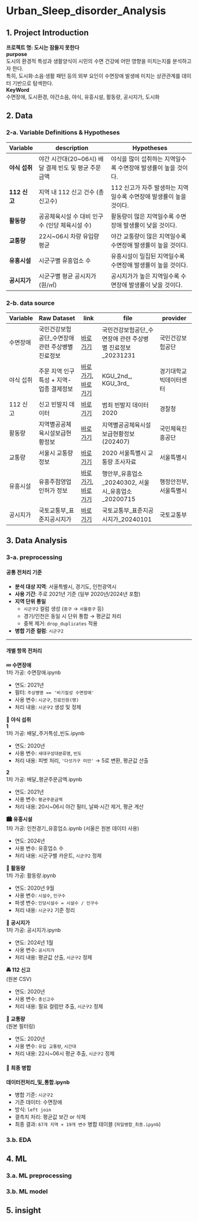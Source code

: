 # Urban_Sleep_disorder_Analysis

## 1. Project Introduction
**프로젝트 명: 도시는 잠들지 못한다**  
**purpose**  
도시의 환경적 특성과 생활양식이 시민의 수면 건강에 어떤 영향을 미치는지를 분석하고자 한다.  
특히, 도시화·소음·생활 패턴 등의 외부 요인이 수면장애 발생에 미치는 상관관계를 데이터 기반으로 탐색한다.  
**KeyWord**  
수면장애, 도시환경, 야간소음, 야식, 유흥시설, 활동량, 공시지가, 도시화


## 2. Data

### 2-a. Variable Definitions & Hypotheses
| Variable        | description                           | Hypotheses                         |
| ---------- | ----------------------------------- | --------------------------------------- |
| **야식 섭취**  | 야간 시간대(20\~06시) 배달 결제 빈도 및 평균 주문 금액 | 야식을 많이 섭취하는 지역일수록 수면장애 발생률이 높을 것이다.     |
| **112 신고** | 지역 내 112 신고 건수 (총신고수)               | 112 신고가 자주 발생하는 지역일수록 수면장애 발생률이 높을 것이다. |
| **활동량**    | 공공체육시설 수 대비 인구수 (인당 체육시설 수)         | 활동량이 많은 지역일수록 수면장애 발생률이 낮을 것이다.         |
| **교통량**    | 22시\~06시 차량 유입량 평균                  | 야간 교통량이 많은 지역일수록 수면장애 발생률이 높을 것이다.      |
| **유흥시설**   | 시군구별 유흥업소 수                         | 유흥시설이 밀집된 지역일수록 수면장애 발생률이 높을 것이다.       |
| **공시지가**   | 시군구별 평균 공시지가 (원/㎡)                  | 공시지가가 높은 지역일수록 수면장애 발생률이 낮을 것이다.        |

### 2-b. data source
| Variable  | Raw Dataset   | link |  file | provider  |
| ------ | ----------- | ------------ | --------------- | ------------ |
| 수면장애| 국민건강보험공단\_수면장애 관련 주상병별 진료정보 | [바로가기](https://www.data.go.kr/data/15124322/fileData.do)  | 국민건강보험공단\_수면장애 관련 주상병별 진료정보\_20231231    | 국민건강보험공단  |
| 야식 섭취| 주문 지역 인구 특성 + 지역-업종 결제정보 | [바로가기](https://bdp.kt.co.kr/invoke/SOKBP2603/?goodsCode=KGUPOPLTNINFO), [바로가기](https://bdp.kt.co.kr/invoke/SOKBP2603/?goodsCode=KGUDSTNORDER) | KGU\_2nd\_, KGU\_3rd\_    | 경기대학교 빅데이터센터 |
| 112 신고 | 신고 빈발지 데이터  | [바로가기](https://www.bigdata-policing.kr/product/view?product_id=PRDT_500)   | 범죄 빈발지 데이터 2020  | 경찰청  |
| 활동량 | 지역별공공체육시설보급현황정보  | [바로가기](https://www.bigdata-culture.kr/bigdata/user/data_market/detail.do?id=67f6b0e0-2594-11eb-af9a-4b03f0a582d6)  | 지역별공공체육시설보급현황정보(202407)   | 국민체육진흥공단  |
| 교통량 | 서울시 교통량 정보   | [바로가기](http://data.seoul.go.kr/dataList/OA-15064/F/1/datasetView.do)   | 2020 서울특별시 교통량 조사자료 | 서울특별시  |
| 유흥시설 | 유흥주점영업 인허가 정보 | [바로가기](https://www.data.go.kr/data/15045018/fileData.do), [바로가기](http://data.seoul.go.kr/dataList/OA-16090/S/1/datasetView.do)   | 행안부\_유흥업소\_20240302, 서울시\_유흥업소\_20200715 | 행정안전부, 서울특별시 |
| 공시지가 | 국토교통부\_표준지공시지가  | [바로가기](https://www.data.go.kr/data/15004246/fileData.do) | 국토교통부\_표준지공시지가\_20240101  | 국토교통부|

## 3. Data Analysis
### 3-a. preprocessing

#### 공통 전처리 기준
- **분석 대상 지역**: 서울특별시, 경기도, 인천광역시
- **사용 기간**: 주로 2021년 기준 (일부 2020년/2024년 포함)
- **지역 단위 통일**
  - `시군구2` 컬럼 생성 (`중구` → `서울중구` 등)
  - 경기/인천은 동일 시 단위 통합 → 평균값 처리
  - 중복 제거: `drop_duplicates` 적용
- **병합 기준 컬럼**: `시군구2`
---

#### 개별 항목 전처리

**💤 수면장애**    
1차 가공: 수면장애.ipynb  

- 연도: 2021년  
- 필터: `주상병명 == '비기질성 수면장애'`  
- 사용 변수: `시군구`, `진료인원(명)`  
- 처리 내용: `시군구2` 생성 및 정제

**🍔 야식 섭취**   
**1**  
1차 가공: 배달_주거특성_빈도.ipynb  
- 연도: 2020년  
- 사용 변수: `세대구성대분류명`, `빈도`  
- 처리 내용: 피벗 처리, `'다섯가구 미만'` → 5로 변환, 평균값 산출
  
**2**  
1차 가공: 배달_평균주문금액.ipynb   
- 연도: 2021년  
- 사용 변수: `평균주문금액`  
- 처리 내용: 20시~06시 야간 필터, 날짜·시간 제거, 평균 계산
  
**🏙️ 유흥시설**  
1차 가공: 인천경기_유흥업소.ipynb
(서울은 원본 데이터 사용)

- 연도: 2024년  
- 사용 변수: 유흥업소 수  
- 처리 내용: 시군구별 카운트, `시군구2` 정제

**🏃 활동량**  
1차 가공: 활동량.ipynb
  
- 연도: 2020년 9월  
- 사용 변수: `시설수`, `인구수`  
- 파생 변수: `인당시설수 = 시설수 / 인구수`  
- 처리 내용: `시군구2` 기준 정리

**💸 공시지가**   
1차 가공: 공시지가.ipynb

- 연도: 2024년 1월  
- 사용 변수: `공시지가`  
- 처리 내용: 평균값 산출, `시군구2` 정제

**🚔 112 신고**   
(원본 CSV)

- 연도: 2020년  
- 사용 변수: `총신고수`  
- 처리 내용: 필요 컬럼만 추출, `시군구2` 정제

**🚗 교통량**  
(원본 필터링)
- 연도: 2020년  
- 사용 변수: `유입 교통량`, `시간대`  
- 처리 내용: 22시~06시 평균 추출, `시군구2` 정제

#### 🔗 최종 병합  
**데이터전처리_및_통합.ipynb**  
- 병합 기준: `시군구2`
- 기준 데이터: 수면장애
- 방식: `left join`
- 결측치 처리: 평균값 보간 or 삭제
- 최종 결과: `67개 지역 × 19개 변수` 병합 테이블 (`파일병합_최종.ipynb`)

### 3.b. EDA

## 4. ML
### 3.a. ML preprocessing
### 3.b. ML model
## 5. insight


